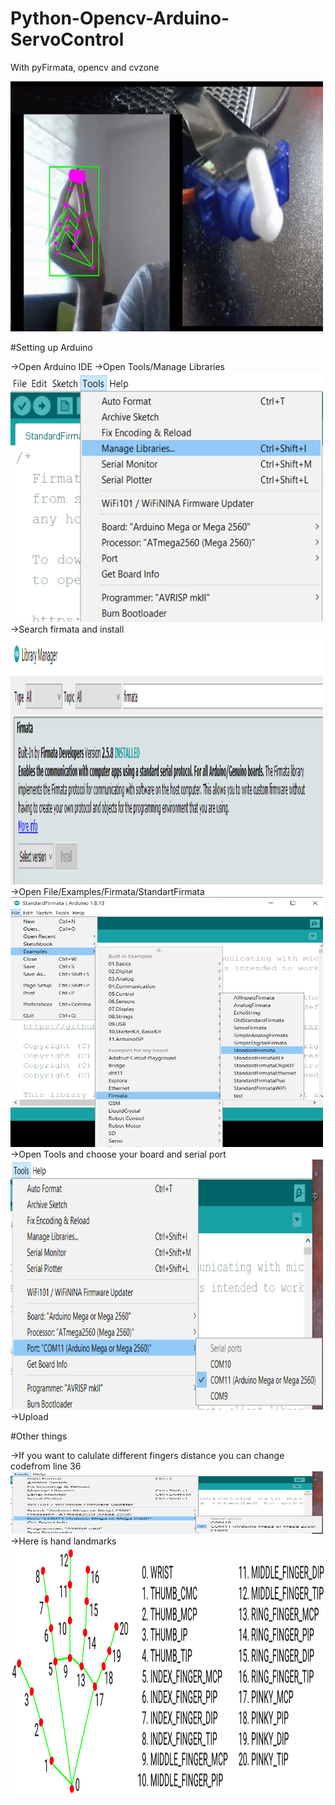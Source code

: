 # Python-Opencv-Arduino-ServoControl
With pyFirmata, opencv and cvzone 

<img src="https://github.com/heimdilon/Python-Opencv-Arduino-ServoControl/blob/main/pics/demo.gif" width="500" height="400" />

#Setting up Arduino

->Open Arduino IDE 
->Open Tools/Manage Libraries
<img src="https://github.com/heimdilon/Python-Opencv-Arduino-ServoControl/blob/main/pics/1.png" width="500" height="400" />
->Search firmata and install
<img src="https://github.com/heimdilon/Python-Opencv-Arduino-ServoControl/blob/main/pics/2.png" width="500" height="400" />
->Open File/Examples/Firmata/StandartFirmata
<img src="https://github.com/heimdilon/Python-Opencv-Arduino-ServoControl/blob/main/pics/3.png" width="500" height="400" />
->Open Tools and choose your board and serial port
<img src="https://github.com/heimdilon/Python-Opencv-Arduino-ServoControl/blob/main/pics/4.png" width="500" height="400" />
->Upload

#Other things

->If you want to calulate different fingers distance you can change codefrom line 36
<img src="https://github.com/heimdilon/Python-Opencv-Arduino-ServoControl/blob/main/pics/4.png" width="500" height="100" />
->Here is hand landmarks
<img src="https://github.com/heimdilon/Python-Opencv-Arduino-ServoControl/blob/main/pics/hand_landmarks.png" width="600" height="400" />
